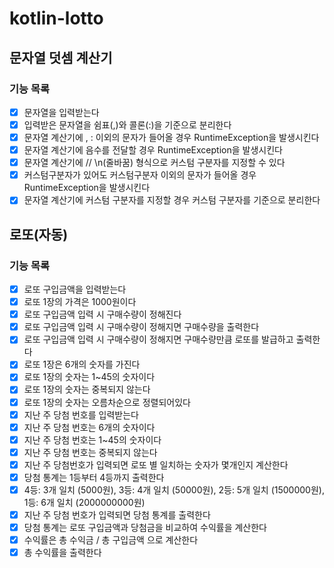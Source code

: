 # kotlin-lotto

## 문자열 덧셈 계산기 
### 기능 목록
- [x] 문자열을 입력받는다
- [x] 입력받은 문자열을 쉼표(,)와 콜론(:)을 기준으로 분리한다
- [x] 문자열 계산기에 , : 이외의 문자가 들어올 경우 RuntimeException을 발생시킨다
- [x] 문자열 계산기에 음수를 전달할 경우 RuntimeException을 발생시킨다
- [x] 문자열 계산기에 // \n(줄바꿈) 형식으로 커스텀 구분자를 지정할 수 있다
- [x] 커스텀구분자가 있어도 커스텀구분자 이외의 문자가 들어올 경우 RuntimeException을 발생시킨다
- [x] 문자열 계산기에 커스텀 구분자를 지정할 경우 커스텀 구분자를 기준으로 분리한다

## 로또(자동)
### 기능 목록
- [x] 로또 구입금액을 입력받는다
- [x] 로또 1장의 가격은 1000원이다
- [x] 로또 구입금액 입력 시 구매수량이 정해진다
- [x] 로또 구입금액 입력 시 구매수량이 정해지면 구매수량을 출력한다
- [x] 로또 구입금액 입력 시 구매수량이 정해지면 구매수량만큼 로또를 발급하고 출력한다
- [x] 로또 1장은 6개의 숫자를 가진다
- [x] 로또 1장의 숫자는 1~45의 숫자이다
- [x] 로또 1장의 숫자는 중복되지 않는다
- [x] 로또 1장의 숫자는 오름차순으로 정렬되어있다
- [x] 지난 주 당첨 번호를 입력받는다
- [x] 지난 주 당첨 번호는 6개의 숫자이다
- [x] 지난 주 당첨 번호는 1~45의 숫자이다
- [x] 지난 주 당첨 번호는 중복되지 않는다
- [x] 지난 주 당첨번호가 입력되면 로또 별 일치하는 숫자가 몇개인지 계산한다
- [x] 당첨 통계는 1등부터 4등까지 출력한다
- [x] 4등: 3개 일치 (5000원), 3등: 4개 일치 (50000원), 2등: 5개 일치 (1500000원), 1등: 6개 일치 (2000000000원)
- [x] 지난 주 당첨 번호가 입력되면 당첨 통계를 출력한다
- [x] 당첨 통계는 로또 구입금액과 당첨금을 비교하여 수익률을 계산한다
- [x] 수익률은 총 수익금 / 총 구입금액 으로 계산한다
- [x] 총 수익률을 출력한다